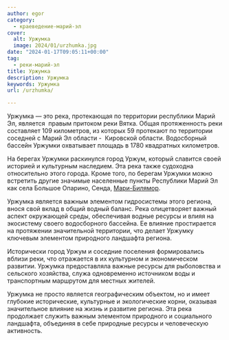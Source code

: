 ```yaml
---
author: egor
category:
  - краеведение-марий-эл
cover:
  alt: Уржумка
  image: 2024/01/urzhumka.jpg
date: "2024-01-17T09:05:11+00:00"
tag:
  - реки-марий-эл
title: Уржумка
description: Уржумка
keywords: Уржумка
url: /urzhumka/

---
```

Уржумка — это река, протекающая по территории республики Марий Эл, является  правым притоком реки Вятка. Общая протяженность реки составляет 109 километров, из которых 59 протекают по территории соседней с Марий Эл области -  Кировской области. Водосборный бассейн Уржумки охватывает площадь в 1780 квадратных километров.

На берегах Уржумки раскинулся город Уржум, который славится своей историей и культурным наследием. Эта река также судоходна относительно этого города. Кроме того, по берегам Уржумки можно встретить другие значимые населенные пункты Республики Марий Эл как села Большое Опарино, Сенда, [Мари-Билямор](/derevnya-kushko-bilyamor/).

Уржумка является важным элементом гидросистемы этого региона, внося свой вклад в общий водный баланс. Река олицетворяет важный аспект окружающей среды, обеспечивая водные ресурсы и влияя на экосистему своего водосборного бассейна. Ее влияние простирается на протяжении значительной территории, что делает Уржумку ключевым элементом природного ландшафта региона.

Исторически город Уржум и соседние поселения формировались вблизи реки, что отражается в их культурном и экономическом развитии. Уржумка предоставляла важные ресурсы для рыболовства и сельского хозяйства, служа одновременно источником воды и транспортным маршрутом для местных жителей.

Уржумка не просто является географическим объектом, но и имеет глубокие исторические, культурные и экологические корни, оказывая значительное влияние на жизнь и развитие региона. Эта река продолжает служить важным элементом природного и социального ландшафта, объединяя в себе природные ресурсы и человеческую активность.
